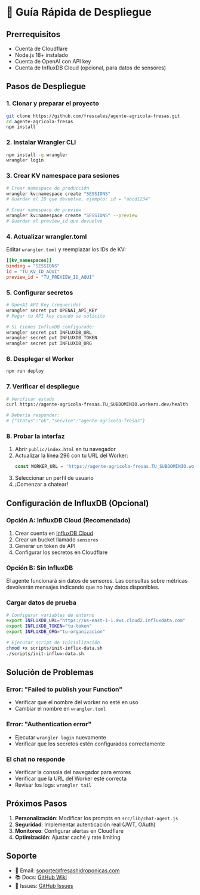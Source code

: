 # 🚀 Guía Rápida de Despliegue

## Prerrequisitos

- Cuenta de Cloudflare
- Node.js 18+ instalado
- Cuenta de OpenAI con API key
- Cuenta de InfluxDB Cloud (opcional, para datos de sensores)

## Pasos de Despliegue

### 1. Clonar y preparar el proyecto

```bash
git clone https://github.com/frescales/agente-agricola-fresas.git
cd agente-agricola-fresas
npm install
```

### 2. Instalar Wrangler CLI

```bash
npm install -g wrangler
wrangler login
```

### 3. Crear KV namespace para sesiones

```bash
# Crear namespace de producción
wrangler kv:namespace create "SESSIONS"
# Guardar el ID que devuelve, ejemplo: id = "abcd1234"

# Crear namespace de preview
wrangler kv:namespace create "SESSIONS" --preview
# Guardar el preview_id que devuelve
```

### 4. Actualizar wrangler.toml

Editar `wrangler.toml` y reemplazar los IDs de KV:

```toml
[[kv_namespaces]]
binding = "SESSIONS"
id = "TU_KV_ID_AQUI"
preview_id = "TU_PREVIEW_ID_AQUI"
```

### 5. Configurar secretos

```bash
# OpenAI API Key (requerido)
wrangler secret put OPENAI_API_KEY
# Pegar tu API key cuando se solicite

# Si tienes InfluxDB configurado:
wrangler secret put INFLUXDB_URL
wrangler secret put INFLUXDB_TOKEN
wrangler secret put INFLUXDB_ORG
```

### 6. Desplegar el Worker

```bash
npm run deploy
```

### 7. Verificar el despliegue

```bash
# Verificar estado
curl https://agente-agricola-fresas.TU_SUBDOMINIO.workers.dev/health

# Debería responder:
# {"status":"ok","service":"agente-agricola-fresas"}
```

### 8. Probar la interfaz

1. Abrir `public/index.html` en tu navegador
2. Actualizar la línea 296 con tu URL del Worker:
   ```javascript
   const WORKER_URL = 'https://agente-agricola-fresas.TU_SUBDOMINIO.workers.dev';
   ```
3. Seleccionar un perfil de usuario
4. ¡Comenzar a chatear!

## Configuración de InfluxDB (Opcional)

### Opción A: InfluxDB Cloud (Recomendado)

1. Crear cuenta en [InfluxDB Cloud](https://cloud2.influxdata.com/)
2. Crear un bucket llamado `sensores`
3. Generar un token de API
4. Configurar los secretos en Cloudflare

### Opción B: Sin InfluxDB

El agente funcionará sin datos de sensores. Las consultas sobre métricas devolverán mensajes indicando que no hay datos disponibles.

### Cargar datos de prueba

```bash
# Configurar variables de entorno
export INFLUXDB_URL="https://us-east-1-1.aws.cloud2.influxdata.com"
export INFLUXDB_TOKEN="tu-token"
export INFLUXDB_ORG="tu-organizacion"

# Ejecutar script de inicialización
chmod +x scripts/init-influx-data.sh
./scripts/init-influx-data.sh
```

## Solución de Problemas

### Error: "Failed to publish your Function"
- Verificar que el nombre del worker no esté en uso
- Cambiar el nombre en `wrangler.toml`

### Error: "Authentication error"
- Ejecutar `wrangler login` nuevamente
- Verificar que los secretos estén configurados correctamente

### El chat no responde
- Verificar la consola del navegador para errores
- Verificar que la URL del Worker esté correcta
- Revisar los logs: `wrangler tail`

## Próximos Pasos

1. **Personalización**: Modificar los prompts en `src/lib/chat-agent.js`
2. **Seguridad**: Implementar autenticación real (JWT, OAuth)
3. **Monitoreo**: Configurar alertas en Cloudflare
4. **Optimización**: Ajustar caché y rate limiting

## Soporte

- 📧 Email: soporte@fresashidroponicas.com
- 📚 Docs: [GitHub Wiki](https://github.com/frescales/agente-agricola-fresas/wiki)
- 🐛 Issues: [GitHub Issues](https://github.com/frescales/agente-agricola-fresas/issues)
